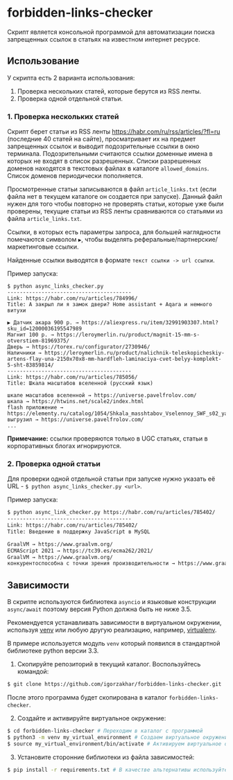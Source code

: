 # forbidden-links-checker
Скрипт является консольной программой для автоматизации поиска запрещенных ссылок в статьях на известном интернет ресурсе.

## Использование
У скрипта есть 2 варианта использования:
1. Проверка нескольких статей, которые берутся из RSS ленты.
2. Проверка одной отдельной статьи.

### 1. Проверка нескольких статей
Скрипт берет статьи из RSS ленты https://habr.com/ru/rss/articles/?fl=ru (последние 40 статей на сайте), просматривает их на предмет запрещенных ссылок и выводит подозрительные ссылки в окно терминала. Подозрительными считаются ссылки доменные имена в которых не входят в список разрешенных. Списки разрешенных доменов находятся в текстовых файлах в каталоге `allowed_domains`. Список доменов периодически пополняется.

Просмотренные статьи записываются в файл `article_links.txt` (если файла нет в текущем каталоге он создается при запуске). Данный файл нужен для того чтобы повторно не проверять статьи, которые уже были проверены, текущие статьи из RSS ленты сравниваются со статьями из файла `article_links.txt`.

Ссылки, в которых есть параметры запроса, для большей наглядности помечаются символом `▶`, чтобы выделять реферальные/партнерские/маркетинговые ссылки.

Найденные ссылки выводятся в формате `текст ссылки -> url ссылки`.

Пример запуска:

```
$ python async_links_checker.py
----------------------------------------
Link: https://habr.com/ru/articles/784996/
Title: А закрыл ли я замок двери? Home assistant + Aqara и немного витухи

▶ Датчик акара 900 р. → https://aliexpress.ru/item/32991903307.html?sku_id=12000036195547989
Магнит 100 р. → https://leroymerlin.ru/product/magnit-15-mm-s-otverstiem-81969375/
Дверь → https://torex.ru/configurator/2730946/
Наличники → https://leroymerlin.ru/product/nalichnik-teleskopicheskiy-artens-flay-una-2150x70x8-mm-hardfleh-laminaciya-cvet-belyy-komplekt-5-sht-83859814/
----------------------------------------
Link: https://habr.com/ru/articles/785056/
Title: Шкала масштабов вселенной (русский язык)

шкале масштабов вселенной → https://universe.pavelfrolov.com/
шкала → https://htwins.net/scale2/index.html
flash приложение → https://elementy.ru/catalog/1054/Shkala_masshtabov_Vselennoy_SWF_s02_yapfiles_ru_files_531066_SHkala_masshtabov_Vselennoy_v_2_swf
выгрузил → https://universe.pavelfrolov.com/
...
```
**Примечание:** ссылки проверяются только в UGC статьях, статьи в корпоративных блогах игнорируются.
### 2. Проверка одной статьи
Для проверки одной отдельной статьи при запуске нужно указать её URL - `$ python async_links_checker.py <url>`.

Пример запуска:
```bash
$ python async_link_checker.py https://habr.com/ru/articles/785402/
----------------------------------------
Link: https://habr.com/ru/articles/785402/
Title: Введение в поддержку JavaScript в MySQL

GraalVM → https://www.graalvm.org/
ECMAScript 2021 → https://tc39.es/ecma262/2021/
GraalVM → https://www.graalvm.org/
конкурентоспособна с точки зрения производительности → https://www.graalvm.org/javascript/

```

## Зависимости

В скрипте используются библиотека `asyncio` и языковые конструкции `async/await` поэтому версия Python должна быть не ниже 3.5.

Рекомендуется устанавливать зависимости в виртуальном окружении, используя [venv](https://docs.python.org/3/library/venv.html) или любую другую реализацию, например, [virtualenv](https://github.com/pypa/virtualenv).

В примере используется модуль `venv` который появился в стандартной библиотеке python версии 3.3.

1. Скопируйте репозиторий в текущий каталог. Воспользуйтесь командой:
```bash
$ git clone https://github.com/igorzakhar/forbidden-links-checker.git
```

После этого программа будет скопирована в каталог `forbidden-links-checker`.

2. Создайте и активируйте виртуальное окружение:
```bash
$ cd forbidden-links-checker # Переходим в каталог с программой
$ python3 -m venv my_virtual_environment # Создаем виртуальное окружение
$ source my_virtual_environment/bin/activate # Активируем виртуальное окружение
```

3. Установите сторонние библиотеки  из файла зависимостей:
```bash
$ pip install -r requirements.txt # В качестве альтернативы используйте pip3
```



